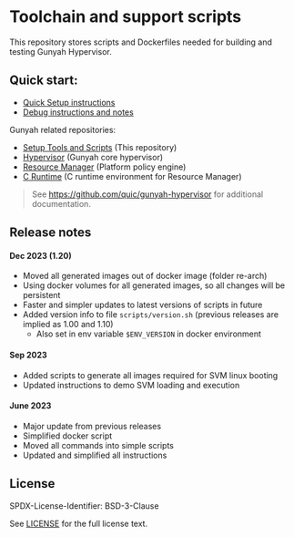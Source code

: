 # Toolchain and support scripts

This repository stores scripts and Dockerfiles needed for building and testing Gunyah Hypervisor.

## Quick start:

- [Quick Setup instructions](quickstart.md)
- [Debug instructions and notes](debugging.md)

Gunyah related repositories:
- [Setup Tools and Scripts](https://github.com/quic/gunyah-support-scripts) (This repository)
- [Hypervisor](https://github.com/quic/gunyah-hypervisor.git) (Gunyah core hypervisor)
- [Resource Manager](https://github.com/quic/gunyah-resource-manager.git) (Platform policy engine)
- [C Runtime](https://github.com/quic/gunyah-c-runtime.git) (C runtime environment for Resource Manager)

> See https://github.com/quic/gunyah-hypervisor for additional documentation.

## Release notes

#### Dec 2023 (1.20)
- Moved all generated images out of docker image (folder re-arch)
- Using docker volumes for all generated images, so all changes will be persistent
- Faster and simpler updates to latest versions of scripts in future
- Added version info to file ```scripts/version.sh``` (previous releases are implied as 1.00 and 1.10)
    - Also set in env variable ```$ENV_VERSION``` in docker environment

#### Sep 2023
- Added scripts to generate all images required for SVM linux booting
- Updated instructions to demo SVM loading and execution

#### June 2023
- Major update from previous releases
- Simplified docker script
- Moved all commands into simple scripts
- Updated and simplified all instructions

## License

SPDX-License-Identifier: BSD-3-Clause

See [LICENSE](LICENSE) for the full license text.
